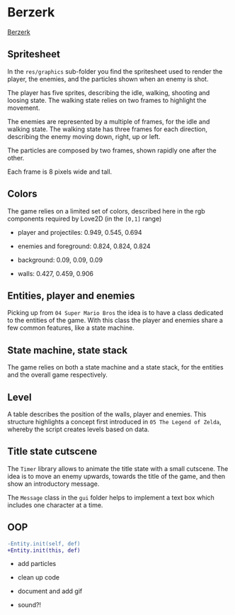 # Berzerk

[Berzerk](<https://en.wikipedia.org/wiki/Berzerk_(video_game)>)

## Spritesheet

In the `res/graphics` sub-folder you find the spritesheet used to render the player, the enemies, and the particles shown when an enemy is shot.

The player has five sprites, describing the idle, walking, shooting and loosing state. The walking state relies on two frames to highlight the movement.

The enemies are represented by a multiple of frames, for the idle and walking state. The walking state has three frames for each direction, describing the enemy moving down, right, up or left.

The particles are composed by two frames, shown rapidly one after the other.

Each frame is 8 pixels wide and tall.

## Colors

The game relies on a limited set of colors, described here in the rgb components required by Love2D (in the `[0,1]` range)

- player and projectiles: 0.949, 0.545, 0.694

- enemies and foreground: 0.824, 0.824, 0.824

- background: 0.09, 0.09, 0.09

- walls: 0.427, 0.459, 0.906

## Entities, player and enemies

Picking up from `04 Super Mario Bros` the idea is to have a class dedicated to the entities of the game. With this class the player and enemies share a few common features, like a state machine.

## State machine, state stack

The game relies on both a state machine and a state stack, for the entities and the overall game respectively.

## Level

A table describes the position of the walls, player and enemies. This structure highlights a concept first introduced in `05 The Legend of Zelda`, whereby the script creates levels based on data.

## Title state cutscene

The `Timer` library allows to animate the title state with a small cutscene. The idea is to move an enemy upwards, towards the title of the game, and then show an introductory message.

The `Message` class in the `gui` folder helps to implement a text box which includes one character at a time.

## OOP

```diff
-Entity.init(self, def)
+Entity.init(this, def)
```

- add particles

- clean up code

- document and add gif

- sound?!
